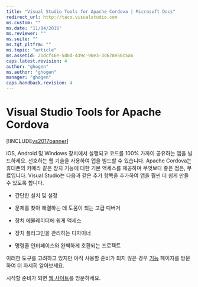 ```yaml
---
title: "Visual Studio Tools for Apache Cordova | Microsoft Docs"
redirect_url: http://taco.visualstudio.com
ms.custom: ""
ms.date: "11/04/2016"
ms.reviewer: ""
ms.suite: ""
ms.tgt_pltfrm: ""
ms.topic: "article"
ms.assetid: 21dcf46e-5d6d-439c-90e3-3d678e50c5a6
caps.latest.revision: 4
author: "ghogen"
ms.author: "ghogen"
manager: "ghogen"
caps.handback.revision: 4
---
```

# Visual Studio Tools for Apache Cordova
[!INCLUDE[vs2017banner](../code-quality/includes/vs2017banner.md)]

iOS, Android 및 Windows 장치에서 실행되고 코드를 100% 가까이 공유하는 앱을 빌드하세요. 선호하는 웹 기술을 사용하여 앱을 빌드할 수 있습니다. Apache Cordova는 휴대폰의 카메라 같은 장치 기능에 대한 기본 액세스를 제공하며 무엇보다 좋은 점은, 무료입니다. Visual Studio는 다음과 같은 추가 항목을 추가하여 앱을 훨씬 더 쉽게 만들 수 있도록 합니다.  
  
-   간단한 설치 및 설정  
  
-   문제를 찾아 해결하는 데 도움이 되는 고급 디버거  
  
-   장치 에뮬레이터에 쉽게 액세스  
  
-   장치 플러그인을 관리하는 디자이너  
  
-   명령줄 인터페이스와 완벽하게 호환되는 프로젝트  
  
 이러한 도구를 고려하고 있지만 아직 사용할 준비가 되지 않은 경우 [기능](https://www.visualstudio.com/explore/cordova-vs) 페이지를 방문하여 더 자세히 알아보세요.  
  
 시작할 준비가 되면 [웹 사이트](http://taco.visualstudio.com/en-us/docs/get-started-vs-tools-apache-cordova/)를 방문하세요.